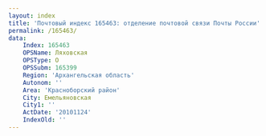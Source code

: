 ```yaml
---
layout: index
title: 'Почтовый индекс 165463: отделение почтовой связи Почты России'
permalink: /165463/
data:
    Index: 165463
    OPSName: Ляховская
    OPSType: О
    OPSSubm: 165399
    Region: 'Архангельская область'
    Autonom: ''
    Area: 'Красноборский район'
    City: Емельяновская
    City1: ''
    ActDate: '20101124'
    IndexOld: ''
---
```

